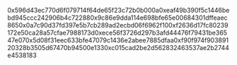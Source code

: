0x596d43ec770d6f079714f64de65f23c72b0b000a0xeaf49b390f5c1446bebd945ccc242906b4c722880x9c86e9dda114e698bfe65e00684301dffeaec8650x0a7c90d37fd397e5b7cb289ad2ecbd06f6962f100xf2636d17fc80239172e50ca28a57cfae7988173d0xece56f3726d297b3afd44476f79431be36547e070x5d08f31eec633bfe47079c1436e2abee7885dfaa0xf90f974f90389120328b3505d67470b94500e1330xc015cad2be2d562832463537ae2b2744e4538183